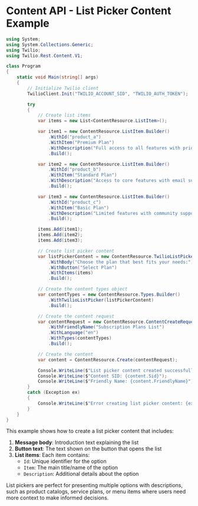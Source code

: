 # Content API - List Picker Content Example

```csharp
using System;
using System.Collections.Generic;
using Twilio;
using Twilio.Rest.Content.V1;

class Program
{
    static void Main(string[] args)
    {
        // Initialize Twilio client
        TwilioClient.Init("TWILIO_ACCOUNT_SID", "TWILIO_AUTH_TOKEN");

        try
        {
            // Create list items
            var items = new List<ContentResource.ListItem>();

            var item1 = new ContentResource.ListItem.Builder()
                .WithId("product_a")
                .WithItem("Premium Plan")
                .WithDescription("Full access to all features with priority support")
                .Build();

            var item2 = new ContentResource.ListItem.Builder()
                .WithId("product_b")
                .WithItem("Standard Plan")
                .WithDescription("Access to core features with email support")
                .Build();

            var item3 = new ContentResource.ListItem.Builder()
                .WithId("product_c")
                .WithItem("Basic Plan")
                .WithDescription("Limited features with community support")
                .Build();

            items.Add(item1);
            items.Add(item2);
            items.Add(item3);

            // Create list picker content
            var listPickerContent = new ContentResource.TwilioListPicker.Builder()
                .WithBody("Choose the plan that best fits your needs:")
                .WithButton("Select Plan")
                .WithItems(items)
                .Build();

            // Create the content types object
            var contentTypes = new ContentResource.Types.Builder()
                .WithTwilioListPicker(listPickerContent)
                .Build();

            // Create the content request
            var contentRequest = new ContentResource.ContentCreateRequest.Builder()
                .WithFriendlyName("Subscription Plans List")
                .WithLanguage("en")
                .WithTypes(contentTypes)
                .Build();

            // Create the content
            var content = ContentResource.Create(contentRequest);

            Console.WriteLine($"List picker content created successfully!");
            Console.WriteLine($"Content SID: {content.Sid}");
            Console.WriteLine($"Friendly Name: {content.FriendlyName}");
        }
        catch (Exception ex)
        {
            Console.WriteLine($"Error creating list picker content: {ex.Message}");
        }
    }
}
```

This example shows how to create a list picker content that includes:

1. **Message body**: Introduction text explaining the list
2. **Button text**: The text shown on the button that opens the list
3. **List items**: Each item contains:
   - `Id`: Unique identifier for the option
   - `Item`: The main title/name of the option
   - `Description`: Additional details about the option

List pickers are perfect for presenting multiple options with descriptions, such as product catalogs, service plans, or menu items where users need more context to make informed decisions.